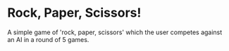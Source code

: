 # Rock, Paper, Scissors!

A simple game of 'rock, paper, scissors' which the user competes against an AI in a round of 5 games.
